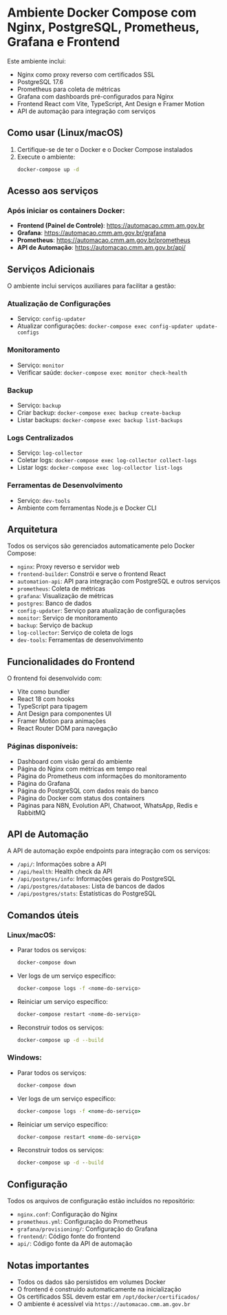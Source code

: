 # Ambiente Docker Compose com Nginx, PostgreSQL, Prometheus, Grafana e Frontend

Este ambiente inclui:
- Nginx como proxy reverso com certificados SSL
- PostgreSQL 17.6
- Prometheus para coleta de métricas
- Grafana com dashboards pré-configurados para Nginx
- Frontend React com Vite, TypeScript, Ant Design e Framer Motion
- API de automação para integração com serviços

## Como usar (Linux/macOS)

1. Certifique-se de ter o Docker e o Docker Compose instalados
2. Execute o ambiente:
   ```bash
   docker-compose up -d
   ```

## Acesso aos serviços

### Após iniciar os containers Docker:

- **Frontend (Painel de Controle)**: https://automacao.cmm.am.gov.br
- **Grafana**: https://automacao.cmm.am.gov.br/grafana
- **Prometheus**: https://automacao.cmm.am.gov.br/prometheus
- **API de Automação**: https://automacao.cmm.am.gov.br/api/

## Serviços Adicionais

O ambiente inclui serviços auxiliares para facilitar a gestão:

### Atualização de Configurações
- Serviço: `config-updater`
- Atualizar configurações: `docker-compose exec config-updater update-configs`

### Monitoramento
- Serviço: `monitor`
- Verificar saúde: `docker-compose exec monitor check-health`

### Backup
- Serviço: `backup`
- Criar backup: `docker-compose exec backup create-backup`
- Listar backups: `docker-compose exec backup list-backups`

### Logs Centralizados
- Serviço: `log-collector`
- Coletar logs: `docker-compose exec log-collector collect-logs`
- Listar logs: `docker-compose exec log-collector list-logs`

### Ferramentas de Desenvolvimento
- Serviço: `dev-tools`
- Ambiente com ferramentas Node.js e Docker CLI

## Arquitetura

Todos os serviços são gerenciados automaticamente pelo Docker Compose:
- `nginx`: Proxy reverso e servidor web
- `frontend-builder`: Constrói e serve o frontend React
- `automation-api`: API para integração com PostgreSQL e outros serviços
- `prometheus`: Coleta de métricas
- `grafana`: Visualização de métricas
- `postgres`: Banco de dados
- `config-updater`: Serviço para atualização de configurações
- `monitor`: Serviço de monitoramento
- `backup`: Serviço de backup
- `log-collector`: Serviço de coleta de logs
- `dev-tools`: Ferramentas de desenvolvimento

## Funcionalidades do Frontend

O frontend foi desenvolvido com:
- Vite como bundler
- React 18 com hooks
- TypeScript para tipagem
- Ant Design para componentes UI
- Framer Motion para animações
- React Router DOM para navegação

### Páginas disponíveis:
- Dashboard com visão geral do ambiente
- Página do Nginx com métricas em tempo real
- Página do Prometheus com informações do monitoramento
- Página do Grafana
- Página do PostgreSQL com dados reais do banco
- Página do Docker com status dos containers
- Páginas para N8N, Evolution API, Chatwoot, WhatsApp, Redis e RabbitMQ

## API de Automação

A API de automação expõe endpoints para integração com os serviços:
- `/api/`: Informações sobre a API
- `/api/health`: Health check da API
- `/api/postgres/info`: Informações gerais do PostgreSQL
- `/api/postgres/databases`: Lista de bancos de dados
- `/api/postgres/stats`: Estatísticas do PostgreSQL

## Comandos úteis

### Linux/macOS:
- Parar todos os serviços:
  ```bash
  docker-compose down
  ```

- Ver logs de um serviço específico:
  ```bash
  docker-compose logs -f <nome-do-serviço>
  ```

- Reiniciar um serviço específico:
  ```bash
  docker-compose restart <nome-do-serviço>
  ```

- Reconstruir todos os serviços:
  ```bash
  docker-compose up -d --build
  ```

### Windows:
- Parar todos os serviços:
  ```cmd
  docker-compose down
  ```

- Ver logs de um serviço específico:
  ```cmd
  docker-compose logs -f <nome-do-serviço>
  ```

- Reiniciar um serviço específico:
  ```cmd
  docker-compose restart <nome-do-serviço>
  ```

- Reconstruir todos os serviços:
  ```cmd
  docker-compose up -d --build
  ```

## Configuração

Todos os arquivos de configuração estão incluídos no repositório:
- `nginx.conf`: Configuração do Nginx
- `prometheus.yml`: Configuração do Prometheus
- `grafana/provisioning/`: Configuração do Grafana
- `frontend/`: Código fonte do frontend
- `api/`: Código fonte da API de automação

## Notas importantes

- Todos os dados são persistidos em volumes Docker
- O frontend é construído automaticamente na inicialização
- Os certificados SSL devem estar em `/opt/docker/certificados/`
- O ambiente é acessível via `https://automacao.cmm.am.gov.br`